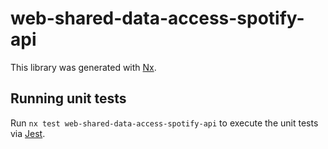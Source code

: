 # web-shared-data-access-spotify-api

This library was generated with [Nx](https://nx.dev).

## Running unit tests

Run `nx test web-shared-data-access-spotify-api` to execute the unit tests via [Jest](https://jestjs.io).
